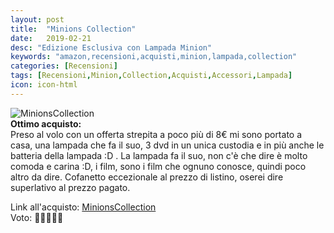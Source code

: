 ```yaml
---
layout: post
title:  "Minions Collection"
date:   2019-02-21
desc: "Edizione Esclusiva con Lampada Minion"
keywords: "amazon,recensioni,acquisti,minion,lampada,collection"
categories: [Recensioni]
tags: [Recensioni,Minion,Collection,Acquisti,Accessori,Lampada]
icon: icon-html
---
```


![MinionsCollection](https://images-na.ssl-images-amazon.com/images/I/51vXQmvupqL.jpg)<br>
**Ottimo acquisto:**<br>
Preso al volo con un offerta strepita a poco più di 8€ mi sono portato a casa, una lampada che fa il suo, 3 dvd in un unica custodia e in più anche le batteria della lampada :D . La lampada fa il suo, non c'è che dire è molto comoda e carina :D, i film, sono i film che ognuno conosce, quindi poco altro da dire. Cofanetto eccezionale al prezzo di listino, oserei dire superlativo al prezzo pagato.

Link all'acquisto: [MinionsCollection](https://amzn.to/2SUrL1v) <br>
Voto: 🌟🌟🌟🌟🌟
 
